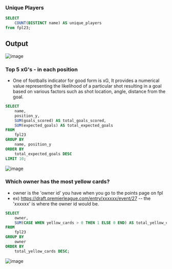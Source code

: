 ### Unique Players 

```sql
SELECT 
	COUNT(DISTINCT name) AS unique_players
from fpl23;
```

## Output 
![image](https://github.com/amboym/DraftFPLDB/assets/162647158/a14b46f8-c3ba-4c5f-bf59-091005e6ba4c)


### Top 5 xG's - in each position
- One of footballs indicator for good form is xG, It provides a numerical value representing the likelihood of a particular shot resulting in a goal based on various factors such as shot location, angle, distance from the goal.

```sql
SELECT 
    name,
    position_y,
    SUM(goals_scored) AS total_goals_scored,
    SUM(expected_goals) AS total_expected_goals
FROM 
    fpl23
GROUP BY 
    name, position_y
ORDER BY 
    total_expected_goals DESC
LIMIT 10;

```


![image](https://github.com/amboym/DraftFPLDB/assets/162647158/6348b398-4e4a-4d6c-9013-78aeeab90beb)


### Which owner has the most yellow cards?
- owner is the 'owner id' you have when you go to the points page on fpl
-  ex) https://draft.premierleague.com/entry/xxxxxx/event/27
  -- the 'xxxxxx' is where the owner id would be.

```sql
SELECT
    owner,
    SUM(CASE WHEN yellow_cards > 0 THEN 1 ELSE 0 END) AS total_yellow_cards
FROM
    fpl23
GROUP BY
    owner
ORDER BY
    total_yellow_cards DESC;
```



![image](https://github.com/amboym/DraftFPLDB/assets/162647158/ef4ea700-ecc2-4ce7-97fd-e7cc9b633fc2)


